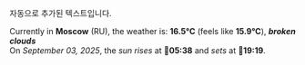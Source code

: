 
자동으로 추가된 텍스트입니다.

<!--START_SECTION:weather:moscow-->
Currently in **Moscow** (RU), the weather is: **16.5°C** (feels like **15.9°C**), ***broken clouds***<br/>
On *September 03, 2025*, the *sun rises* at 🌅**05:38** and *sets* at 🌇**19:19**.
<!--END_SECTION:weather-->
